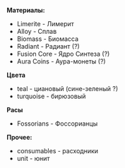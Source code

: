 **Материалы:**
* Limerite - Лимерит
* Alloy - Сплав
* Biomass - Биомасса
* Radiant - Радиант (?)
* Fusion Core - Ядро Синтеза (?)
* Aura Coins - Аура-монеты (?)

**Цвета**
* teal - циановый (сине-зеленый ?)
* turquoise - бирюзовый

**Расы**
* Fossorians - Фоссорианцы

**Прочее:**
* consumables - расходники
* unit - юнит